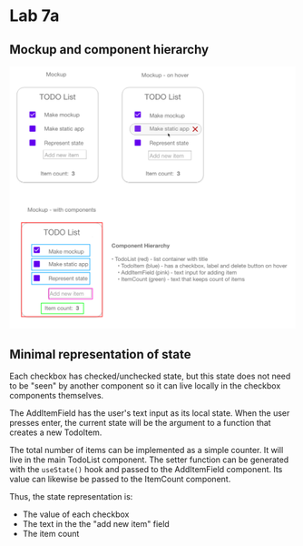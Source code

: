 # Lab 7a

## Mockup and component hierarchy

![Mockup](todolist.png)

## Minimal representation of state

Each checkbox has checked/unchecked state, but this state does not need to be "seen" by another component
so it can live locally in the checkbox components themselves.

The AddItemField has the user's text input as its local state. When the user presses enter, the current state will
be the argument to a function that creates a new TodoItem.

The total number of items can be implemented as a simple counter. It will live in the main TodoList component.
The setter function can be generated with the `useState()` hook and passed to the AddItemField component. Its value
can likewise be passed to the ItemCount component.

Thus, the state representation is:

- The value of each checkbox
- The text in the the "add new item" field
- The item count
